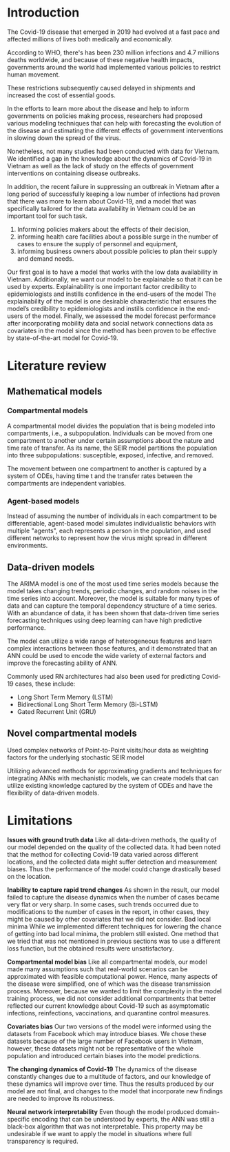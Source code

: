 # Introduction

The Covid-19 disease that emerged in 2019 had evolved at a fast pace and affected millions of lives both medically and economically.

According to WHO, there's has been 230 million infections and 4.7 millions deaths worldwide, and because of these negative health impacts, governments around the world had implemented various policies to restrict human movement.

These restrictions subsequently caused delayed in shipments and increased the cost of essential goods.

In the efforts to learn more about the disease and help to inform governments on policies making process, researchers had proposed various modeling techniques that can help with forecasting the evolution of the disease and estimating the different effects of government interventions in slowing down the spread of the virus.

Nonetheless, not many studies had been conducted with data for Vietnam.
We identified a gap in the knowledge about the dynamics of Covid-19 in Vietnam as well as the lack of study on the effects of government interventions on containing disease outbreaks.

In addition, the recent failure in suppressing an outbreak in Vietnam after a long period of successfully keeping a low number of infections had proven that there was more to learn about Covid-19, and a model that was specifically tailored for the data availability in Vietnam could be an important tool for such task.

1. Informing policies makers about the effects of their decision,
2. informing health care facilities about a possible surge in the number of cases to ensure the supply of personnel and equipment,
3. informing business owners about possible policies to plan their supply and demand needs.

Our first goal is to have a model that works with the low data availability in Vietnam.
Additionally, we want our model to be explainable so that it can be used by experts.
Explainability is one important factor credibility to epidemiologists and instills confidence in the end-users of the model The explainability of the model is one desirable characteristic that ensures the model’s credibility to epidemiologists and instills confidence in the end-users of the model.
Finally, we assessed the model forecast performance after incorporating mobility data and social network connections data as covariates in the model since the method has been proven to be effective by state-of-the-art model for Covid-19.

# Literature review

## Mathematical models

### Compartmental models

A compartmental model divides the population that is being modeled into compartments,
i.e., a subpopulation.
Individuals can be moved from one compartment to another under certain assumptions about the nature and time rate of transfer.
As its name, the SEIR model partitions the population into three subpopulations: susceptible, exposed, infective, and removed.

The movement between one compartment to another is captured by a system of ODEs,
having time t and the transfer rates between the compartments are independent variables.

### Agent-based models

Instead of assuming the number of individuals in each compartment to be differentiable, agent-based model simulates individualistic behaviors with multiple "agents", each represents a person in the population, and used different networks to represent how the virus might spread in different environments.

## Data-driven models

The ARIMA model is one of the most used time series models because the model takes changing trends, periodic changes, and random noises in the time series into account. Moreover, the model is suitable for many types of data and can capture the temporal dependency structure of a time series.
With an abundance of data, it has been shown that data-driven time series forecasting
techniques using deep learning can have high predictive performance.

The model can utilize a wide range of heterogeneous features and learn complex interactions between those features, and it demonstrated that an ANN could be used to encode the wide variety of external factors and improve the forecasting ability of ANN.

Commonly used RN architectures had also been used for predicting Covid-19 cases, these include:
+ Long Short Term Memory (LSTM)
+ Bidirectional Long Short Term Memory (Bi-LSTM)
+ Gated Recurrent Unit (GRU)

## Novel compartmental models

Used complex networks of Point-to-Point visits/hour data as weighting factors for the underlying stochastic SEIR model

Utilizing advanced methods for approximating gradients and techniques for integrating ANNs with mechanistic models, we can create models that can utilize existing knowledge captured by the system of ODEs and have the flexibility of data-driven models.

# Limitations

**Issues with ground truth data**
Like all data-driven methods, the quality of our model depended on the quality of the collected data. It had been noted that the method for collecting Covid-19 data varied across different locations, and the collected data might suffer detection and measurement biases. Thus the performance of the model could change drastically based on the location.

**Inability to capture rapid trend changes**
As shown in the result, our model failed to capture the disease dynamics when the number of cases became very flat or very sharp. In some cases, such trends occurred due to modifications to the number of cases in the report, in other cases, they might be caused by other covariates that we did not consider.  Bad local minima While we implemented different techniques for lowering the chance of getting into bad local minima, the problem still existed. One method that we tried that was not mentioned in previous sections was to use a different loss function, but the obtained results were unsatisfactory.

**Compartmental model bias**
Like all compartmental models, our model made many assumptions such that real-world scenarios can be approximated with feasible computational power. Hence, many aspects of the disease were simplified, one of which was the disease transmission process. Moreover, because we wanted to limit the complexity in the model training process, we did not consider additional compartments that better reflected our current knowledge about Covid-19 such as asymptomatic infections, reinfections, vaccinations, and quarantine control measures.

**Covariates bias**
Our two versions of the model were informed using the datasets from Facebook which may introduce biases. We chose these datasets because of the large number of Facebook users in Vietnam, however, these datasets might not be representative of the whole population and introduced certain biases into the model predictions.

**The changing dynamics of Covid-19**
The dynamics of the disease constantly changes due to a multitude of factors, and our knowledge of these dynamics will improve over time.  Thus the results produced by our model are not final, and changes to the model that incorporate new findings are needed to improve its robustness.

**Neural network interpretability**
Even though the model produced domain-specific encoding that can be understood by experts, the ANN was still a black-box algorithm that was not interpretable. This property may be undesirable if we want to apply the model in situations where full transparency is required.
